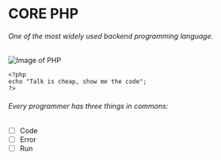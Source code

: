 # CORE PHP

###### One of the most widely used backend programming language.

![Image of PHP](https://www.edureka.co/blog/wp-content/uploads/2019/09/brochure-flyer-paper-poster-logo-trademark-text-building-office-buildi-455x300.jpg)

```
<?php
echo "Talk is cheap, show me the code";
?>
```
###### Every programmer has three things in commons:

- [ ] Code
- [ ] Error
- [ ] Run

